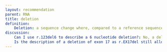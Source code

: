 ```yaml
---
layout: recommendation
parent: RNA
title: deletion
definition: 
    Deletion: a sequence change where, compared to a reference sequence, one or more nucleotides are not present (deleted).
discussion:
    Can I use r.123del6 to describe a 6 nucleotide deletion?: No, a deletion of more than one residue should mention the first and last residue deleted, separated using the range symbol ("_", underscore), e.g. r.123_128del and not r.123del6.
    Is the description of a deletion of exon 17 as r.EX17del still allowed?: A description like r.EX17del has never been allowed. Descriptions should be specific and indicate the nucleotides affected by the change.
---
```

